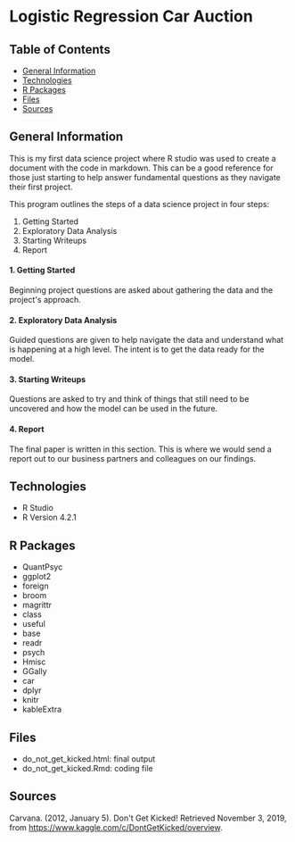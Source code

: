 # Logistic Regression Car Auction
## Table of Contents
* [General Information](#general-information)
* [Technologies](#technologies)
* [R Packages](#r-packages)
* [Files](#files)
* [Sources](#Future-Enhancements)

## General Information
This is my first data science project where R studio was used to create a document with the code in markdown. This can be a good reference for those just starting to help answer fundamental questions as they navigate their first project. 

This program outlines the steps of a data science project in four steps: <br>
1. Getting Started
2. Exploratory Data Analysis
3. Starting Writeups
4. Report

#### 1. Getting Started
Beginning project questions are asked about gathering the data and the project's approach.
#### 2. Exploratory Data Analysis
Guided questions are given to help navigate the data and understand what is happening at a high level. The intent is to get the data ready for the model.
#### 3. Starting Writeups
Questions are asked to try and think of things that still need to be uncovered and how the model can be used in the future.
#### 4. Report
The final paper is written in this section. This is where we would send a report out to our business partners and colleagues on our findings. 

## Technologies

* R Studio
* R Version 4.2.1

## R Packages
* QuantPsyc
* ggplot2
* foreign
* broom
* magrittr
* class
* useful
* base
* readr
* psych
* Hmisc
* GGally
* car
* dplyr
* knitr
* kableExtra

## Files
* do_not_get_kicked.html: final output
* do_not_get_kicked.Rmd: coding file
## Sources
Carvana. (2012, January 5). Don't Get Kicked! Retrieved November 3, 2019, from https://www.kaggle.com/c/DontGetKicked/overview.
